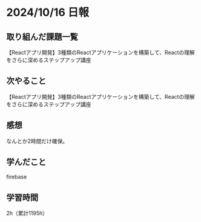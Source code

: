 # 2024/10/16 日報
## 取り組んだ課題一覧
【Reactアプリ開発】3種類のReactアプリケーションを構築して、Reactの理解をさらに深めるステップアップ講座
## 次やること
【Reactアプリ開発】3種類のReactアプリケーションを構築して、Reactの理解をさらに深めるステップアップ講座


## 感想
なんとか2時間だけ確保。

## 学んだこと
firebase


## 学習時間
2h（累計1195h）
